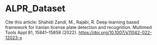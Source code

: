 # ALPR_Dataset
Cite this article:
Shahidi Zandi, M., Rajabi, R. Deep learning based framework for Iranian license plate detection and recognition. Multimed Tools Appl 81, 15841–15858 (2022). https://doi.org/10.1007/s11042-022-12023-x